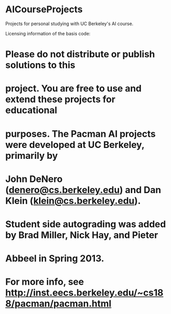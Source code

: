 AICourseProjects
================
Projects for personal studying with UC Berkeley's AI course.

Licensing information of the basis code:
# Please do not distribute or publish solutions to this
# project. You are free to use and extend these projects for educational
# purposes. The Pacman AI projects were developed at UC Berkeley, primarily by
# John DeNero (denero@cs.berkeley.edu) and Dan Klein (klein@cs.berkeley.edu).
# Student side autograding was added by Brad Miller, Nick Hay, and Pieter 
# Abbeel in Spring 2013.
# For more info, see http://inst.eecs.berkeley.edu/~cs188/pacman/pacman.html
